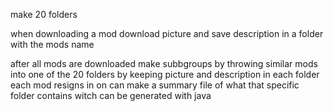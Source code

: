 make 20 folders

when downloading a mod
download picture and save description in a folder with the mods name

after all mods are downloaded 
make subbgroups by throwing similar mods into one of the 20 folders
by keeping picture and description in each folder each mod resigns in 
on can make a summary file of what that specific folder contains
witch can be generated with java